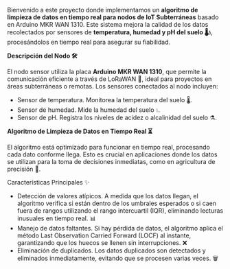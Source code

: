 Bienvenido a este proyecto donde implementamos un **algoritmo de limpieza de datos en tiempo real para nodos de IoT Subterráneas** basado en Arduino MKR WAN 1310. Este sistema mejora la calidad de los datos recolectados por sensores de **temperatura, humedad y pH del suelo 🌡️💧**, procesándolos en tiempo real para asegurar su fiabilidad.

**Descripción del Nodo 🛠️**

El nodo sensor utiliza la placa **Arduino MKR WAN 1310**, que permite la comunicación eficiente a través de LoRaWAN 📡, ideal para proyectos en áreas subterráneas o remotas. Los sensores conectados al nodo incluyen:

- Sensor de temperatura. Monitorea la temperatura del suelo 🌡️.
- Sensor de humedad. Mide la humedad del suelo 💧.
- Sensor de pH. Registra los niveles de acidez o alcalinidad del suelo ⚗️.


**Algoritmo de Limpieza de Datos en Tiempo Real ⏳**

El algoritmo está optimizado para funcionar en tiempo real, procesando cada dato conforme llega. Esto es crucial en aplicaciones donde los datos se utilizan para la toma de decisiones inmediatas, como en agricultura de precisión 🌾.

Características Principales ✨ 
- Detección de valores atípicos. A medida que los datos llegan, el algoritmo verifica si están dentro de los umbrales esperados o si caen fuera de rangos utilizando el rango intercuartil (IQR), eliminando lecturas inusuales en tiempo real. 📊 
- Manejo de datos faltantes. Si hay pérdida de datos, el algoritmo aplica el método Last Observation Carried Forward (LOCF) al instante, garantizando que los huecos se llenen sin interrupciones. ❌ 
- Eliminación de duplicados. Los datos duplicados son detectados y eliminados inmediatamente, evitando que se procesen varias veces. 🗑️ 
